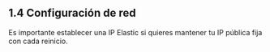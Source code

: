 ## 1.4 Configuración de red

Es importante establecer una IP Elastic si quieres mantener tu IP
pública fija con cada reinicio.

